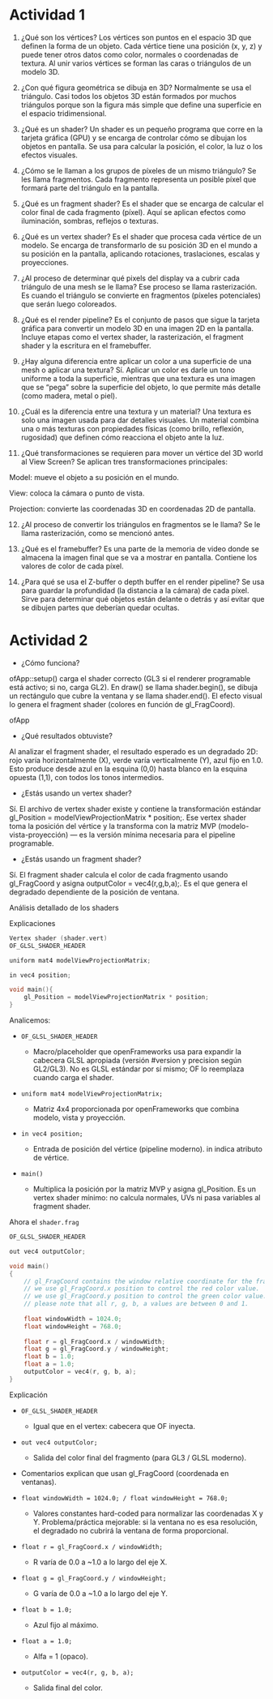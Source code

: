 # Actividad 1

1. ¿Qué son los vértices?
Los vértices son puntos en el espacio 3D que definen la forma de un objeto. Cada vértice tiene una posición (x, y, z) y puede tener otros datos como color, normales o coordenadas de textura. Al unir varios vértices se forman las caras o triángulos de un modelo 3D.

2. ¿Con qué figura geométrica se dibuja en 3D?
Normalmente se usa el triángulo. Casi todos los objetos 3D están formados por muchos triángulos porque son la figura más simple que define una superficie en el espacio tridimensional.

3. ¿Qué es un shader?
Un shader es un pequeño programa que corre en la tarjeta gráfica (GPU) y se encarga de controlar cómo se dibujan los objetos en pantalla. Se usa para calcular la posición, el color, la luz o los efectos visuales.

4. ¿Cómo se le llaman a los grupos de píxeles de un mismo triángulo?
Se les llama fragmentos. Cada fragmento representa un posible píxel que formará parte del triángulo en la pantalla.

5. ¿Qué es un fragment shader?
Es el shader que se encarga de calcular el color final de cada fragmento (píxel). Aquí se aplican efectos como iluminación, sombras, reflejos o texturas.

6. ¿Qué es un vertex shader?
Es el shader que procesa cada vértice de un modelo. Se encarga de transformarlo de su posición 3D en el mundo a su posición en la pantalla, aplicando rotaciones, traslaciones, escalas y proyecciones.

7. ¿Al proceso de determinar qué pixels del display va a cubrir cada triángulo de una mesh se le llama?
Ese proceso se llama rasterización. Es cuando el triángulo se convierte en fragmentos (píxeles potenciales) que serán luego coloreados.

8. ¿Qué es el render pipeline?
Es el conjunto de pasos que sigue la tarjeta gráfica para convertir un modelo 3D en una imagen 2D en la pantalla. Incluye etapas como el vertex shader, la rasterización, el fragment shader y la escritura en el framebuffer.

9. ¿Hay alguna diferencia entre aplicar un color a una superficie de una mesh o aplicar una textura?
Sí. Aplicar un color es darle un tono uniforme a toda la superficie, mientras que una textura es una imagen que se “pega” sobre la superficie del objeto, lo que permite más detalle (como madera, metal o piel).

10. ¿Cuál es la diferencia entre una textura y un material?
Una textura es solo una imagen usada para dar detalles visuales. Un material combina una o más texturas con propiedades físicas (como brillo, reflexión, rugosidad) que definen cómo reacciona el objeto ante la luz.

11. ¿Qué transformaciones se requieren para mover un vértice del 3D world al View Screen?
Se aplican tres transformaciones principales:

Model: mueve el objeto a su posición en el mundo.

View: coloca la cámara o punto de vista.

Projection: convierte las coordenadas 3D en coordenadas 2D de pantalla.

12. ¿Al proceso de convertir los triángulos en fragmentos se le llama?
Se le llama rasterización, como se mencionó antes.

13. ¿Qué es el framebuffer?
Es una parte de la memoria de video donde se almacena la imagen final que se va a mostrar en pantalla. Contiene los valores de color de cada píxel.

14. ¿Para qué se usa el Z-buffer o depth buffer en el render pipeline?
Se usa para guardar la profundidad (la distancia a la cámara) de cada píxel. Sirve para determinar qué objetos están delante o detrás y así evitar que se dibujen partes que deberían quedar ocultas.


# Actividad 2

- ¿Cómo funciona?

ofApp::setup() carga el shader correcto (GL3 si el renderer programable está activo; si no, carga GL2). En draw() se llama shader.begin(), se dibuja un rectángulo que cubre la ventana y se llama shader.end(). El efecto visual lo genera el fragment shader (colores en función de gl_FragCoord). 

ofApp

- ¿Qué resultados obtuviste?

Al analizar el fragment shader, el resultado esperado es un degradado 2D: rojo varía horizontalmente (X), verde varía verticalmente (Y), azul fijo en 1.0. Esto produce desde azul en la esquina (0,0) hasta blanco en la esquina opuesta (1,1), con todos los tonos intermedios.

- ¿Estás usando un vertex shader?

Sí. El archivo de vertex shader existe y contiene la transformación estándar gl_Position = modelViewProjectionMatrix * position;. Ese vertex shader toma la posición del vértice y la transforma con la matriz MVP (modelo-vista-proyección) — es la versión mínima necesaria para el pipeline programable.

- ¿Estás usando un fragment shader?

Sí. El fragment shader calcula el color de cada fragmento usando gl_FragCoord y asigna outputColor = vec4(r,g,b,a);. Es el que genera el degradado dependiente de la posición de ventana.

Análisis detallado de los shaders

Explicaciones

```cpp
Vertex shader (shader.vert)
OF_GLSL_SHADER_HEADER

uniform mat4 modelViewProjectionMatrix;

in vec4 position;

void main(){
	gl_Position = modelViewProjectionMatrix * position;
}
```

Analicemos:

- `OF_GLSL_SHADER_HEADER`

    - Macro/placeholder que openFrameworks usa para expandir la cabecera GLSL apropiada (versión #version y precision según GL2/GL3). No es GLSL estándar por sí mismo; OF lo reemplaza cuando carga el shader.

- `uniform mat4 modelViewProjectionMatrix;`

    - Matriz 4x4 proporcionada por openFrameworks que combina modelo, vista y proyección.

- `in vec4 position;`

    - Entrada de posición del vértice (pipeline moderno). in indica atributo de vértice.

- `main()`

   - Multiplica la posición por la matriz MVP y asigna gl_Position. Es un vertex shader mínimo: no calcula normales, UVs ni pasa variables al fragment shader.

Ahora el `shader.frag`

```cpp
OF_GLSL_SHADER_HEADER

out vec4 outputColor;

void main()
{
    // gl_FragCoord contains the window relative coordinate for the fragment.
    // we use gl_FragCoord.x position to control the red color value.
    // we use gl_FragCoord.y position to control the green color value.
    // please note that all r, g, b, a values are between 0 and 1.
    
    float windowWidth = 1024.0;
    float windowHeight = 768.0;
    
	float r = gl_FragCoord.x / windowWidth;
	float g = gl_FragCoord.y / windowHeight;
	float b = 1.0;
	float a = 1.0;
	outputColor = vec4(r, g, b, a);
}
```
Explicación

- `OF_GLSL_SHADER_HEADER`

    - Igual que en el vertex: cabecera que OF inyecta.

- `out vec4 outputColor;`

    - Salida del color final del fragmento (para GL3 / GLSL moderno).

- Comentarios explican que usan gl_FragCoord (coordenada en ventanas).

- `float windowWidth = 1024.0; / float windowHeight = 768.0;`

    - Valores constantes hard-coded para normalizar las coordenadas X y Y. Problema/práctica mejorable: si la ventana no es esa resolución, el degradado no cubrirá la ventana de forma proporcional.

- `float r = gl_FragCoord.x / windowWidth;`

    - R varía de 0.0 a ~1.0 a lo largo del eje X.

- `float g = gl_FragCoord.y / windowHeight;`

    - G varía de 0.0 a ~1.0 a lo largo del eje Y.

- `float b = 1.0;`

    - Azul fijo al máximo.

- `float a = 1.0;`

    - Alfa = 1 (opaco).

- `outputColor = vec4(r, g, b, a);`

    - Salida final del color.
